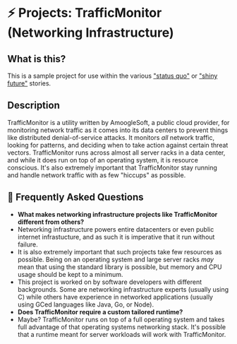 # ⚡ Projects: TrafficMonitor (Networking Infrastructure)

## What is this?

This is a sample project for use within the various ["status quo"] or ["shiny future"] stories.

["status quo"]: ../status_quo.md
["shiny future"]: ../shiny_future.md

## Description

TrafficMonitor is a utility written by AmoogleSoft, a public cloud provider, for monitoring network traffic as it comes into its data centers to prevent things like distributed denial-of-service attacks. It monitors *all* network traffic, looking for patterns, and deciding when to take action against certain threat vectors. TrafficMonitor runs across almost all server racks in a data center, and while it does run on top of an operating system, it is resource conscious. It's also extremely important that TrafficMonitor stay running and handle network traffic with as few "hiccups" as possible. 

## 🤔 Frequently Asked Questions

* **What makes networking infrastructure projects like TrafficMonitor different from others?**
* Networking infrastructure powers entire datacenters or even public internet infrastucture, and as such it is imperative that it run without failure.
* It is also extremely important that such projects take few resources as possible. Being on an operating system and large server racks *may* mean that using the standard library is possible, but memory and CPU usage should be kept to a minimum.
* This project is worked on by software developers with different backgrounds. Some are networking infrastructure experts (usually using C) while others have experience in networked applications (usually using GCed languages like Java, Go, or Node).
* **Does TrafficMonitor require a custom tailored runtime?**
* Maybe? TrafficMonitor runs on top of a full operating system and takes full advantage of that operating systems networking stack. It's possible that a runtime meant for server workloads will work with TrafficMonitor.
